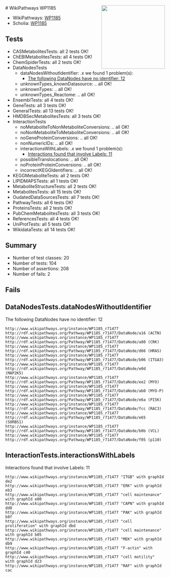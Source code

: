 <img style="float: right; width: 200px" src="https://upload.wikimedia.org/wikipedia/commons/thumb/8/83/Wplogo_with_text_500.png/640px-Wplogo_with_text_500.png" />
# WikiPathways WP1185

* WikiPathways: [WP1185](https://new.wikipathways.org/pathways/WP1185)
* Scholia: [WP1185](https://scholia.toolforge.org/wikipathways/WP1185)
## Tests
* CASMetabolitesTests: all 2 tests OK!
* ChEBIMetabolitesTests: all 4 tests OK!
* ChemSpiderTests: all 2 tests OK!
* DataNodesTests
    * dataNodesWithoutIdentifier: .x we found 1 problem(s):
        * [The following DataNodes have no identifier: 12](#8792c492)
    * unknownTypes_knownDatasource: .. all OK!
    * unknownTypes: .. all OK!
    * unknownTypes_Reactome: .. all OK!
* EnsemblTests: all 4 tests OK!
* GeneTests: all 3 tests OK!
* GeneralTests: all 13 tests OK!
* HMDBSecMetabolitesTests: all 3 tests OK!
* InteractionTests
    * noMetaboliteToNonMetaboliteConversions: .. all OK!
    * noNonMetaboliteToMetaboliteConversions: .. all OK!
    * noGeneProteinConversions: .. all OK!
    * nonNumericIDs: .. all OK!
    * interactionsWithLabels: .x we found 1 problem(s):
        * [Interactions found that involve Labels: 11](#fe97a8b9)
    * possibleTranslocations: .. all OK!
    * noProteinProteinConversions: .. all OK!
    * incorrectKEGGIdentifiers: .. all OK!
* KEGGMetaboliteTests: all 2 tests OK!
* LIPIDMAPSTests: all 1 tests OK!
* MetaboliteStructureTests: all 2 tests OK!
* MetabolitesTests: all 15 tests OK!
* OudatedDataSourcesTests: all 7 tests OK!
* PathwayTests: all 6 tests OK!
* ProteinsTests: all 2 tests OK!
* PubChemMetabolitesTests: all 3 tests OK!
* ReferencesTests: all 4 tests OK!
* UniProtTests: all 5 tests OK!
* WikidataTests: all 14 tests OK!


## Summary

* Number of test classes: 20
* Number of tests: 104
* Number of assertions: 208
* Number of fails: 2

## Fails

<a name="8792c492" />

## DataNodesTests.dataNodesWithoutIdentifier

The following DataNodes have no identifier: 12
```
http://www.wikipathways.org/instance/WP1185_r71477 http://rdf.wikipathways.org/Pathway/WP1185_r71477/DataNode/a16 (ACTN)
http://www.wikipathways.org/instance/WP1185_r71477 http://rdf.wikipathways.org/Pathway/WP1185_r71477/DataNode/a80 (CRK)
http://www.wikipathways.org/instance/WP1185_r71477 http://rdf.wikipathways.org/Pathway/WP1185_r71477/DataNode/d66 (HRAS)
http://www.wikipathways.org/instance/WP1185_r71477 http://rdf.wikipathways.org/Pathway/WP1185_r71477/DataNode/b06 (ITGA3)
http://www.wikipathways.org/instance/WP1185_r71477 http://rdf.wikipathways.org/Pathway/WP1185_r71477/DataNode/e0d (MAP2K5)
http://www.wikipathways.org/instance/WP1185_r71477 http://rdf.wikipathways.org/Pathway/WP1185_r71477/DataNode/ee2 (MYO)
http://www.wikipathways.org/instance/WP1185_r71477 http://rdf.wikipathways.org/Pathway/WP1185_r71477/DataNode/ab0 (MYO-P)
http://www.wikipathways.org/instance/WP1185_r71477 http://rdf.wikipathways.org/Pathway/WP1185_r71477/DataNode/e6a (PI5K)
http://www.wikipathways.org/instance/WP1185_r71477 http://rdf.wikipathways.org/Pathway/WP1185_r71477/DataNode/fcc (RAC3)
http://www.wikipathways.org/instance/WP1185_r71477 http://rdf.wikipathways.org/Pathway/WP1185_r71477/DataNode/e65 (SORBS1)
http://www.wikipathways.org/instance/WP1185_r71477 http://rdf.wikipathways.org/Pathway/WP1185_r71477/DataNode/b0b (VCL)
http://www.wikipathways.org/instance/WP1185_r71477 http://rdf.wikipathways.org/Pathway/WP1185_r71477/DataNode/f05 (p110)
```

<a name="fe97a8b9" />

## InteractionTests.interactionsWithLabels

Interactions found that involve Labels: 11
```
http://www.wikipathways.org/instance/WP1185_r71477 "ITGB" with graphId de2
http://www.wikipathways.org/instance/WP1185_r71477 "ERK" with graphId eb3
http://www.wikipathways.org/instance/WP1185_r71477 "cell maintenance" with graphId e00
http://www.wikipathways.org/instance/WP1185_r71477 "CAPN" with graphId dd0
http://www.wikipathways.org/instance/WP1185_r71477 "PAK" with graphId b8f
http://www.wikipathways.org/instance/WP1185_r71477 "cell proliferation" with graphId dbd
http://www.wikipathways.org/instance/WP1185_r71477 "cell maintenance" with graphId b05
http://www.wikipathways.org/instance/WP1185_r71477 "MEK" with graphId db9
http://www.wikipathways.org/instance/WP1185_r71477 "F-actin" with graphId c40
http://www.wikipathways.org/instance/WP1185_r71477 "cell motility" with graphId d23
http://www.wikipathways.org/instance/WP1185_r71477 "RAF" with graphId cac
```

